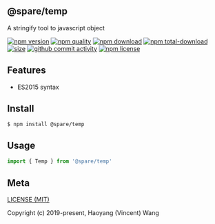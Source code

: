 ## @spare/temp
A stringify tool to javascript object

[![npm version][npm-image]][npm-url]
[![npm quality][quality-image]][quality-url]
[![npm download][download-image]][npm-url]
[![npm total-download][total-download-image]][npm-url]
[![size][size]][size-url]
[![github commit activity][commit-image]][github-url]
[![npm license][license-image]][npm-url]

## Features

- ES2015 syntax

## Install
```console
$ npm install @spare/temp
```

## Usage
```js
import { Temp } from '@spare/temp'
```

## Meta
[LICENSE (MIT)](/LICENSE)

Copyright (c) 2019-present, Haoyang (Vincent) Wang

[//]: <> (Shields)
[npm-image]: https://img.shields.io/npm/v/@spare/temp.svg?style=flat-square
[quality-image]: http://npm.packagequality.com/shield/@spare/temp.svg?style=flat-square
[download-image]: https://img.shields.io/npm/dm/@spare/temp.svg?style=flat-square
[total-download-image]:https://img.shields.io/npm/dt/@spare/temp.svg?style=flat-square
[license-image]: https://img.shields.io/npm/l/@spare/temp.svg?style=flat-square
[commit-image]: https://img.shields.io/github/commit-activity/y/hoyeungw/@spare/temp?style=flat-square
[size]: https://flat.badgen.net/packagephobia/install/@spare/temp

[//]: <> (Link)
[npm-url]: https://npmjs.org/package/@spare/temp
[quality-url]: http://packagequality.com/#?package=@spare/temp
[github-url]: https://github.com/hoyeungw/@spare/temp
[size-url]: https://packagephobia.now.sh/result?p=@spare/temp
